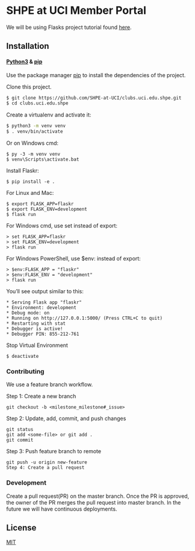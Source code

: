 # SHPE at UCI Member Portal

We will be using Flasks project tutorial found [here](http://flask.palletsprojects.com/en/1.1.x/tutorial/).

## Installation

#### [Python3](https://www.python.org/downloads/) & [pip](https://pip.pypa.io/en/stable/)

Use the package manager [pip](https://pip.pypa.io/en/stable/) to install the dependencies of the project.

Clone this project.

```bash
$ git clone https://github.com/SHPE-at-UCI/clubs.uci.edu.shpe.git
$ cd clubs.uci.edu.shpe
```

Create a virtualenv and activate it:

```bash
$ python3 -m venv venv
$ . venv/bin/activate
```

Or on Windows cmd:

```
$ py -3 -m venv venv
$ venv\Scripts\activate.bat
```

Install Flaskr:

```
$ pip install -e .
```

For Linux and Mac:

```
$ export FLASK_APP=flaskr
$ export FLASK_ENV=development
$ flask run
```

For Windows cmd, use set instead of export:

```
> set FLASK_APP=flaskr
> set FLASK_ENV=development
> flask run
```

For Windows PowerShell, use \$env: instead of export:

```
> $env:FLASK_APP = "flaskr"
> $env:FLASK_ENV = "development"
> flask run
```

You’ll see output similar to this:

```
* Serving Flask app "flaskr"
* Environment: development
* Debug mode: on
* Running on http://127.0.0.1:5000/ (Press CTRL+C to quit)
* Restarting with stat
* Debugger is active!
* Debugger PIN: 855-212-761
```

Stop Virtual Environment
```
$ deactivate
```


### Contributing

We use a feature branch workflow.

Step 1: Create a new branch

```
git checkout -b <milestone_milestone#_issue>
```

Step 2: Update, add, commit, and push changes

```
git status
git add <some-file> or git add .
git commit
```

Step 3: Push feature branch to remote

```
git push -u origin new-feature
Step 4: Create a pull request
```

### Development

Create a pull request(PR) on the master branch.
Once the PR is approved, the owner of the PR merges the pull request into master branch.
In the future we will have continuous deployments. 

## License

[MIT](https://choosealicense.com/licenses/mit/)
